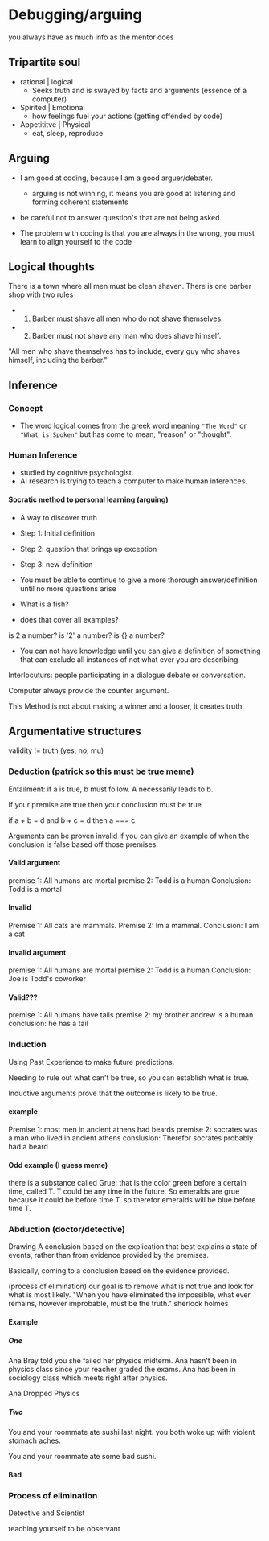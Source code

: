 # Debugging/arguing

you always have as much info as the mentor does

## Tripartite soul

- rational | logical
  - Seeks truth and is swayed by facts and arguments (essence of a computer)
- Spirited | Emotional
  - how feelings fuel your actions (getting offended by code)
- Appetititve | Physical
  - eat, sleep, reproduce

## Arguing

- I am good at coding, because I am a good arguer/debater.
  - arguing is not winning, it means you are good at listening and forming coherent statements

- be careful not to answer question's that are not being asked.

- The problem with coding is that you are always in the wrong, you must learn to align yourself to the code

## Logical thoughts

There is a town where all men must be clean shaven. There is one barber shop with two rules

- 1. Barber must shave all men who do not shave themselves.
- 2. Barber must not shave any man who does shave himself.

"All men who shave themselves has to include, every guy who shaves himself, including the barber."

## Inference

### Concept

- The word logical comes from the greek word meaning `"The Word"` or `"What is Spoken"` but has come to mean, "reason" or "thought".


### Human Inference

- studied by cognitive psychologist.
- AI research is trying to teach a computer to make human inferences.

#### Socratic method to personal learning (arguing)

- A way to discover truth

- Step 1: Initial definition
- Step 2: question that brings up exception
- Step 3: new definition 

- You must be able to continue to give a more thorough answer/definition until no more questions arise
- What is a fish?
- does that cover all examples?

is 2 a number?
is '2' a number?
is {} a number?

- You can not have knowledge until you can give a definition of something that can exclude all instances of not what ever you are describing

Interlocuturs: people participating in a dialogue debate or conversation.

Computer always provide the counter argument.

This Method is not about making a winner and a looser, it creates truth.

## Argumentative structures

validity != truth (yes, no, mu)

### Deduction (patrick so this must be true meme)
Entailment: if a is true, b must follow. A necessarily leads to b.

If your premise are true then your conclusion must be true

if a + b = d
and b + c = d
then a === c

Arguments can be proven invalid if you can give an example of when the conclusion is false based off those premises.

#### Valid argument

premise 1: All humans are mortal
premise 2: Todd is a human
Conclusion: Todd is a mortal

#### Invalid

Premise 1: All cats are mammals.
Premise 2: Im a mammal.
Conclusion: I am a cat

#### Invalid argument

premise 1: All humans are mortal
premise 2: Todd is a human
Conclusion: Joe is Todd's coworker

#### Valid???

premise 1: All humans have tails
premise 2: my brother andrew is a human
conclusion: he has a tail

### Induction

Using Past Experience to make future predictions.

Needing to rule out what can't be true, so you can establish what is true.

Inductive arguments prove that the outcome is likely to be true.


#### example

Premise 1: most men in ancient athens had beards
premise 2: socrates was a man who lived in ancient athens
conslusion: Therefor socrates probably had a beard

#### Odd example (I guess meme)

there is a substance called Grue: that is the color green before a certain time, called T.
T could be any time in the future.
So emeralds are grue because it could be before time T.
so therefor emeralds will be blue before time T.

### Abduction (doctor/detective)

Drawing A conclusion based on the explication that best explains a state of events, rather than from evidence provided by the premises.

Basically, coming to a conclusion based on the evidence provided.

(process of elimination)
our goal is to remove what is not true and look for what is most likely.
"When you have eliminated the impossible, what ever remains, however improbable, must be the truth."
sherlock holmes

#### Example

##### One

Ana Bray told you she failed her physics midterm.
Ana hasn't been in physics class since your reacher graded the exams.
Ana has been in sociology class which meets right after physics.

Ana Dropped Physics

##### Two

You and your roommate ate sushi last night.
you both woke up with violent stomach aches.

You and your roommate ate some bad sushi.

#### Bad


### Process of elimination

Detective and Scientist

teaching yourself to be observant